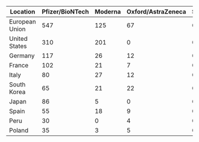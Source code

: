 |Location|Pfizer/BioNTech|Moderna|Oxford/AstraZeneca|Sinovac|Johnson&Johnson|Sinopharm/Beijing|Sputnik&nbsp;V|CanSino
|-|-|-|-|-|-|-|-|-
|European Union|547|125|67|0|18|2|1|0
|United States|310|201|0|0|18|0|0|0
|Germany|117|26|12|0|3|0|0|0
|France|102|21|7|0|1|0|0|0
|Italy|80|27|12|0|1|0|0|0
|South Korea|65|21|22|0|1|0|0|0
|Japan|86|5|0|0|0|0|0|0
|Spain|55|18|9|0|1|0|0|0
|Peru|30|0|4|0|0|19|0|0
|Poland|35|3|5|0|2|0|0|0
